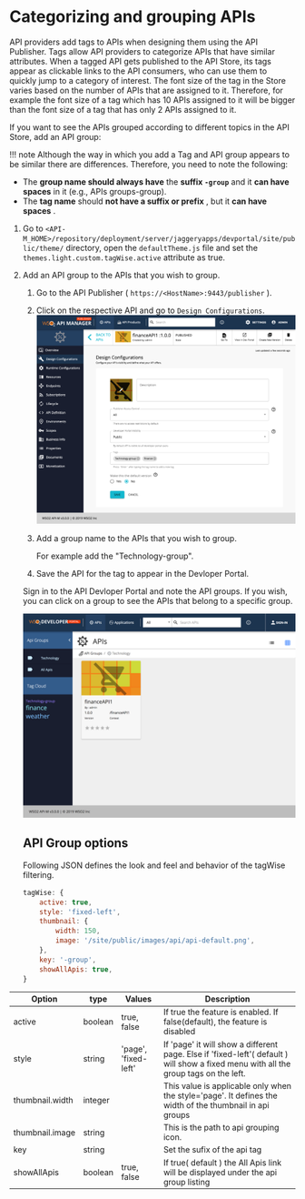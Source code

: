 # Categorizing and grouping APIs

API providers add tags to APIs when designing them using the API Publisher. Tags allow API providers to categorize APIs that have similar attributes. When a tagged API gets published to the API Store, its tags appear as clickable links to the API consumers, who can use them to quickly jump to a category of interest. The font size of the tag in the Store varies based on the number of APIs that are assigned to it. Therefore, for example the font size of a tag which has 10 APIs assigned to it will be bigger than the font size of a tag that has only 2 APIs assigned to it.

If you want to see the APIs grouped according to different topics in the API Store, add an API group:

!!! note
Although the way in which you add a Tag and API group appears to be similar there are differences. Therefore, you need to note the following:

-   The **group name should always have** the **suffix `-group`** and it **can have spaces** in it (e.g., APIs groups-group).
-   The **tag name** should **not have a suffix or prefix** , but it **can have spaces** .


1.  Go to  `<API-M_HOME>/repository/deployment/server/jaggeryapps/devportal/site/public/theme/` directory, open the `defaultTheme.js` file and set the `themes.light.custom.tagWise.active` attribute as true.
2.  Add an API group to the APIs that you wish to group.
    1.  Go to the API Publisher ( `https://<HostName>:9443/publisher` ).
    2.  Click on the respective API and go to `Design Configurations`.
    [ ![](../../../../../assets/img/Learn/categorizing-and-grouping-apis-publisher.png) ](../../../../../assets/img/Learn/categorizing-and-grouping-apis-publisher.png)
    3.  Add a group name to the APIs that you wish to group.

        For example add the "Technology-group".

    4.  Save the API for the tag to appear in the Devloper Portal.


    Sign in to the API Devloper Portal and note the API groups.
    If you wish, you can click on a group to see the APIs that belong to a specific group.

    [ ![](../../../../../assets/img/Learn/categorizing-and-grouping-apis-group-list-view.png) ](../../../../../assets/img/Learn/categorizing-and-grouping-apis-group-list-view.png)

    ## API Group options

    Following JSON defines the look and feel and behavior of the tagWise filtering.

    ``` js
    tagWise: {
        active: true,
        style: 'fixed-left', 
        thumbnail: {
            width: 150,
            image: '/site/public/images/api/api-default.png',
        },
        key: '-group',
        showAllApis: true,
    }
    ```

| Option | type | Values | Description |
| ------ | -- | ----------- | ----------- |
| active | boolean | true, false | If true the feature is enabled. If false(default), the feature is disabled  |
| style   | string | 'page', 'fixed-left' | If 'page' it will show a different page. Else if 'fixed-left'( default ) will show a fixed menu with all the group tags on the left.  |
|thumbnail.width | integer | |  This value is applicable only when the style='page'. It defines the width of the thumbnail in api groups |
| thumbnail.image | string | | This is the path to api grouping icon. |
| key | string | | Set the sufix of the api tag |
| showAllApis | boolean | true, false | If true( default ) the All Apis link will be displayed under the api group listing |






